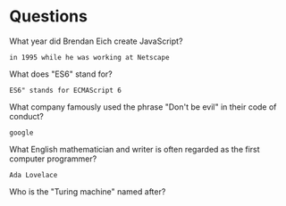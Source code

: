 # Questions

What year did Brendan Eich create JavaScript?

```
in 1995 while he was working at Netscape 
```

What does "ES6" stand for?

```
ES6" stands for ECMAScript 6
```

What company famously used the phrase "Don't be evil" in their code of conduct?


```
google
```

What English mathematician and writer is often regarded as the first computer programmer?

```
Ada Lovelace
```

Who is the "Turing machine" named after?

```

```
